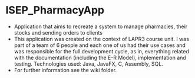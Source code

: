 # ISEP_PharmacyApp
 * Application that aims to recreate a system to manage pharmacies, their stocks and sending orders to clients
 * This application was created on the context of LAPR3 course unit. 
 I was part of a team of 6 people and each one of us had their use cases and was responsible for the full development cycle, as in, everything related with the documentation (including the E-R Model), implementation and testing.
 Technologies used: Java, JavaFX, C, Assembly, SQL.
 * For further information see the wiki folder.
